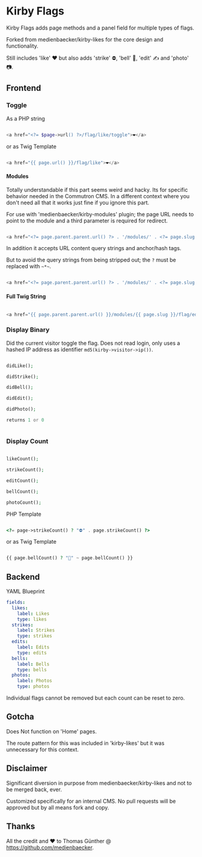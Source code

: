 # Kirby Flags

Kirby Flags adds page methods and a panel field for multiple types of flags.

Forked from medienbaecker/kirby-likes for the core design and functionality.

Still includes 'like' ❤️ but also adds 'strike' ⛔, 'bell' 🔔, 'edit' ✍ and 'photo' 📷.




## Frontend 

### Toggle



As a PHP string

```php

<a href="<?= $page->url() ?>/flag/like/toggle">❤️</a>

```

or as Twig Template

```php

<a href="{{ page.url() }}/flag/like">❤️</a>

```



#### Modules

Totally understandable if this part seems weird and hacky. Its for specific behavior needed in the Commutron CMS. In a different context where you don't need all that it works just fine if you ignore this part.

For use with 'medienbaecker/kirby-modules' plugin; the page URL needs to point to the module and a third parameter is required for redirect.




```php

<a href="<?= page.parent.parent.url() ?> . '/modules/' . <?= page.slug ?> . '/flag/photo/ ' . <?= page.parent.parent.uri ?>">📷</a>

```



In addition it accepts URL content query strings and anchor/hash tags.

But to avoid the query strings from being stripped out; the `?` must be replaced with `~*~`.


```php

<a href="<?= page.parent.parent.url() ?> . '/modules/' . <?= page.slug ?> . '/flag/photo/ ' . <?= page.parent.parent.uri ?> . '~*~m=' . <?= page.slug ?> . '#' . <?= page.slug ?>">📷</a>

```



#### Full Twig String

```php

<a href="{{ page.parent.parent.url() }}/modules/{{ page.slug }}/flag/edit/{{ page.parent.parent.uri }}~*~m={{ page.slug }}#{{ page.slug }}">✍</a>


```



### Display Binary


Did the current visitor toggle the flag. Does not read login, only uses a hashed IP address as identifier `md5(kirby->visitor->ip())`.

```php

didLike();

didStrike();

didBell();

didEdit();

didPhoto();

returns 1 or 0
    
```




### Display Count

```php

likeCount();

strikeCount();

editCount();

bellCount();

photoCount();

```



PHP Template

```php

<?= page->strikeCount() ? "⛔" . page.strikeCount() ?>

```

or as Twig Template

```php

{{ page.bellCount() ? "🔔" ~ page.bellCount() }}

```



## Backend

YAML Blueprint

```yml
fields:
  likes:
    label: Likes
    type: likes
  strikes:
    label: Strikes
    type: strikes
  edits:
    label: Edits
    type: edits
  bells:
    label: Bells
    type: bells
  photos:
    label: Photos
    type: photos
```

Individual flags cannot be removed but each count can be reset to zero.



## Gotcha

Does Not function on 'Home' pages. 

The route pattern for this was included in 'kirby-likes' but it was unnecessary for this context.



## Disclaimer

Significant diversion in purpose from medienbaecker/kirby-likes and not to be merged back, ever.

Customized specifically for an internal CMS. No pull requests will be approved but by all means fork and copy. 



## Thanks

All the credit and ❤️ to Thomas Günther @ https://github.com/medienbaecker.